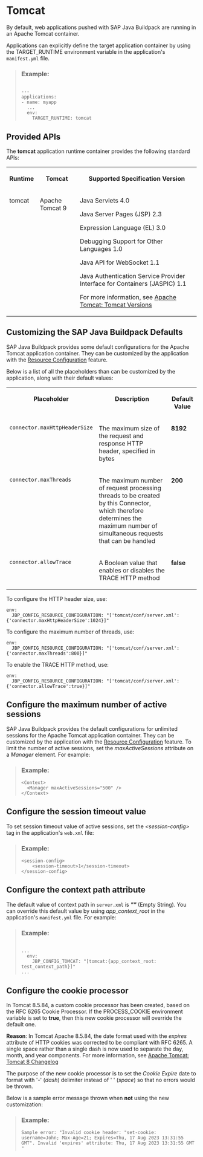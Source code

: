 <!-- loioddfc10180fe844049cc71f6989942dc2 -->

# Tomcat

By default, web applications pushed with SAP Java Buildpack are running in an Apache Tomcat container.

Applications can explicitly define the target application container by using the TARGET\_RUNTIME environment variable in the application's `manifest.yml` file.

> ### Example:  
> ```
> 
> ---
> applications:
> - name: myapp
>   ...
>   env:
>     TARGET_RUNTIME: tomcat
> ```



<a name="loioddfc10180fe844049cc71f6989942dc2__section_lnr_2bv_42b"/>

## Provided APIs

The **tomcat** application runtime container provides the following standard APIs:


<table>
<tr>
<th valign="top">

Runtime



</th>
<th valign="top">

Tomcat



</th>
<th valign="top">

Supported Specification Version



</th>
</tr>
<tr>
<td valign="top">

tomcat



</td>
<td valign="top">

Apache Tomcat 9



</td>
<td valign="top">

Java Servlets 4.0

Java Server Pages \(JSP\) 2.3

Expression Language \(EL\) 3.0

Debugging Support for Other Languages 1.0

Java API for WebSocket 1.1

Java Authentication Service Provider Interface for Containers \(JASPIC\) 1.1

For more information, see [Apache Tomcat: Tomcat Versions](https://tomcat.apache.org/whichversion.html)



</td>
</tr>
</table>



<a name="loioddfc10180fe844049cc71f6989942dc2__section_cq3_nbv_42b"/>

## Customizing the SAP Java Buildpack Defaults

SAP Java Buildpack provides some default configurations for the Apache Tomcat application container. They can be customized by the application with the [Resource Configuration](resource-configuration-c893e9c.md) feature.

Below is a list of all the placeholders than can be customized by the application, along with their default values:


<table>
<tr>
<th valign="top">

Placeholder



</th>
<th valign="top">

Description



</th>
<th valign="top">

Default Value



</th>
</tr>
<tr>
<td valign="top">

`connector.maxHttpHeaderSize` 



</td>
<td valign="top">

The maximum size of the request and response HTTP header, specified in bytes



</td>
<td valign="top">

**8192** 



</td>
</tr>
<tr>
<td valign="top">

`connector.maxThreads` 



</td>
<td valign="top">

The maximum number of request processing threads to be created by this Connector, which therefore determines the maximum number of simultaneous requests that can be handled



</td>
<td valign="top">

**200** 



</td>
</tr>
<tr>
<td valign="top">

`connector.allowTrace` 



</td>
<td valign="top">

A Boolean value that enables or disables the TRACE HTTP method



</td>
<td valign="top">

**false** 



</td>
</tr>
</table>

To configure the HTTP header size, use:

```
env:
  JBP_CONFIG_RESOURCE_CONFIGURATION: "['tomcat/conf/server.xml': {'connector.maxHttpHeaderSize':1024}]"
```

To configure the maximum number of threads, use:

```
env:
  JBP_CONFIG_RESOURCE_CONFIGURATION: "['tomcat/conf/server.xml': {'connector.maxThreads':800}]"
```

To enable the TRACE HTTP method, use:

```
env:
  JBP_CONFIG_RESOURCE_CONFIGURATION: "['tomcat/conf/server.xml': {'connector.allowTrace':true}]"
```



<a name="loioddfc10180fe844049cc71f6989942dc2__section_w3t_zc4_2fb"/>

## Configure the maximum number of active sessions

SAP Java Buildpack provides the default configurations for unlimited sessions for the Apache Tomcat application container. They can be customized by the application with the [Resource Configuration](resource-configuration-c893e9c.md) feature. To limit the number of active sessions, set the *maxActiveSessions* attribute on a *Manager* element. For example:

> ### Example:  
> ```
> <Context>
>   <Manager maxActiveSessions="500" />
> </Context>
> ```



<a name="loioddfc10180fe844049cc71f6989942dc2__section_i33_1d4_2fb"/>

## Configure the session timeout value

To set session timeout value of active sessions, set the *<session-config\>* tag in the application's `web.xml` file:

> ### Example:  
> ```
> <session-config>
>     <session-timeout>1</session-timeout>
> </session-config>
> ```



<a name="loioddfc10180fe844049cc71f6989942dc2__section_lbp_bw5_sfb"/>

## Configure the context path attribute

The default value of context path in `server.xml` is ***""*** \(Empty String\). You can override this default value by using *app\_context\_root* in the application's `manifest.yml` file. For example:

> ### Example:  
> ```
> 
> ...
>   env:
>     JBP_CONFIG_TOMCAT: "[tomcat:{app_context_root: test_context_path}]"
> ...
> ```



<a name="loioddfc10180fe844049cc71f6989942dc2__section_gz5_3ns_zxb"/>

## Configure the cookie processor

In Tomcat 8.5.84, a custom cookie processor has been created, based on the RFC 6265 Cookie Processor. If the PROCESS\_COOKIE environment variable is set to **true**, then this new cookie processor will override the default one.

**Reason**: In Tomcat Apache 8.5.84, the date format used with the *expires* attribute of HTTP cookies was corrected to be compliant with RFC 6265. A single space rather than a single dash is now used to separate the day, month, and year components. For more information, see [Apache Tomcat: Tomcat 8 Changelog](https://tomcat.apache.org/tomcat-8.5-doc/changelog.html)

The purpose of the new cookie processor is to set the *Cookie Expire* date to format with '-' \(*dash*\) delimiter instead of ' ' \(*space*\) so that no errors would be thrown.

Below is a sample error message thrown when **not** using the new customization:

> ### Example:  
> ```
> Sample error: "Invalid cookie header: "set-cookie: username=John; Max-Age=21; Expires=Thu, 17 Aug 2023 13:31:55 GMT". Invalid 'expires' attribute: Thu, 17 Aug 2023 13:31:55 GMT "
> ```

